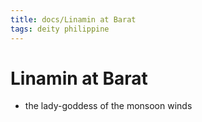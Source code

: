 ```yaml
---
title: docs/Linamin at Barat
tags: deity philippine
---
```


# Linamin at Barat
- the lady-goddess of the monsoon winds